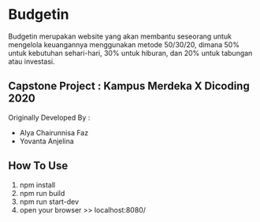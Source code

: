 # Budgetin
Budgetin merupakan website yang akan membantu seseorang untuk mengelola keuangannya menggunakan metode 50/30/20, dimana 50% untuk kebutuhan sehari-hari, 30% untuk hiburan, dan 20% untuk tabungan atau investasi.
<h2> Capstone Project : Kampus Merdeka X Dicoding 2020 </h2>
Originally Developed By :
<ul>
  <li> Alya Chairunnisa Faz </li>
  <li> Yovanta Anjelina </li>  
</ul>

<h2> How To Use </h2>
<ol>
  <li> npm install </li>
  <li> npm run build </li> 
  <li> npm run start-dev </li>  
  <li> open your browser >> localhost:8080/ </li>  
</ol>


